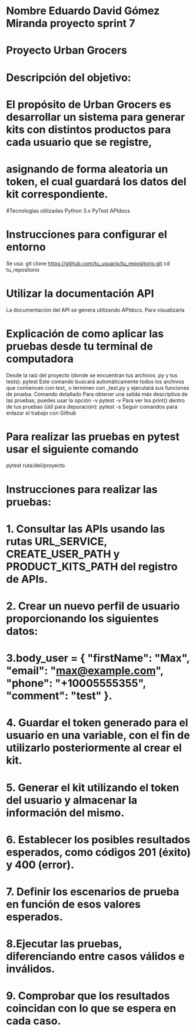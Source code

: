 # Nombre Eduardo David Gómez Miranda proyecto sprint 7
# Proyecto Urban Grocers
# Descripción del objetivo:
# El propósito de Urban Grocers es desarrollar un sistema para generar kits con distintos productos para cada usuario que se registre,
# asignando de forma aleatoria un token, el cual guardará los datos del kit correspondiente.
#Tecnologías utilizadas 
Python 3.x
PyTest
APIdocs
# Instrucciones para configurar el entorno
Se usa: git clone https://github.com/tu_usuario/tu_repositorio.git
cd tu_repositorio
# Utilizar la documentación API
La documentación del API se genera utilizando APIdocs. Para visualizarla
# Explicación de como aplicar las pruebas desde tu terminal de computadora
Desde la raíz del proyecto (donde se encuentran tus archivos .py y tus tests):
pytest
Este comando buscará automáticamente todos los archivos que comiencen con test_ o terminen con _test.py y ejecutará sus funciones de prueba.
Comando detallado
Para obtener una salida más descriptiva de las pruebas, puedes usar la opción -v
pytest -v
Para ver los print() dentro de tus pruebas (útil para depuración):
pytest -s
Seguir comandos para enlazar el trabajo con Github
# Para realizar las pruebas en pytest usar el siguiente comando
pytest ruta/del/proyecto
# Instrucciones para realizar las pruebas:
# 1. Consultar las APIs usando las rutas URL_SERVICE, CREATE_USER_PATH y PRODUCT_KITS_PATH del registro de APIs.
# 2. Crear un nuevo perfil de usuario proporcionando los siguientes datos: 
# 3.body_user = { "firstName": "Max", "email": "max@example.com", "phone": "+10005555355", "comment": "test" }.
# 4. Guardar el token generado para el usuario en una variable, con el fin de utilizarlo posteriormente al crear el kit.
# 5. Generar el kit utilizando el token del usuario y almacenar la información del mismo.
# 6. Establecer los posibles resultados esperados, como códigos 201 (éxito) y 400 (error).
# 7. Definir los escenarios de prueba en función de esos valores esperados.
# 8.Ejecutar las pruebas, diferenciando entre casos válidos e inválidos.
# 9. Comprobar que los resultados coincidan con lo que se espera en cada caso.
